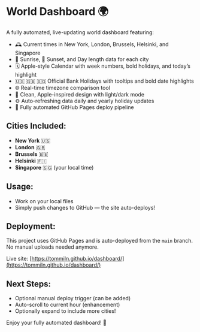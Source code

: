 # World Dashboard 🌍

A fully automated, live-updating world dashboard featuring:
- 🕰️ Current times in New York, London, Brussels, Helsinki, and Singapore
- 🌅 Sunrise, 🌇 Sunset, and Day length data for each city
- 🗓️ Apple-style Calendar with week numbers, bold holidays, and today’s highlight
- 🇺🇸 🇬🇧 🇸🇬 Official Bank Holidays with tooltips and bold date highlights
- 🌐 Real-time timezone comparison tool
- 🎨 Clean, Apple-inspired design with light/dark mode
- ⚙️ Auto-refreshing data daily and yearly holiday updates
- 🚀 Fully automated GitHub Pages deploy pipeline

## Cities Included:
- **New York** 🇺🇸
- **London** 🇬🇧
- **Brussels** 🇧🇪
- **Helsinki** 🇫🇮
- **Singapore** 🇸🇬 (your local time)

## Usage:
- Work on your local files
- Simply push changes to GitHub — the site auto-deploys!

## Deployment:
This project uses GitHub Pages and is auto-deployed from the `main` branch. No manual uploads needed anymore.

Live site: [https://tommiln.github.io/dashboard/](https://tommiln.github.io/dashboard/)

## Next Steps:
- Optional manual deploy trigger (can be added)
- Auto-scroll to current hour (enhancement)
- Optionally expand to include more cities!

Enjoy your fully automated dashboard! 🚀